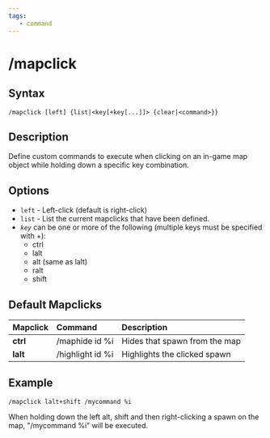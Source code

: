 ```yaml
---
tags:
   - command
---
```

# /mapclick

## Syntax

```eqcommand
/mapclick [left] {list|<key[+key[...]]> {clear|<command>}}
```

## Description

Define custom commands to execute when clicking on an in-game map object while holding down a specific key combination.

## Options
* `left` - Left-click (default is right-click)
* `list` - List the current mapclicks that have been defined.
* *`key`* can be one or more of the following (multiple keys must be specified with +):
    - ctrl
    - lalt
    - alt (same as lalt)
    - ralt
    - shift

## Default Mapclicks

| Mapclick | Command | Description |
| :--- | :--- | :--- |
| **ctrl** | /maphide id %i | Hides that spawn from the map |
| **lalt** | /highlight id %i | Highlights the clicked spawn |

## Example

```text
/mapclick lalt+shift /mycommand %i
```

When holding down the left alt, shift and then right-clicking a spawn on the map, "/mycommand %i" will be executed.
